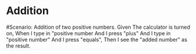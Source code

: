 # Addition

#Scenario: Addition of two positive numbers.
   Given The calculator is turned on, When I type in "positive number And I press "plus" And I type in "positive number" And I press "equals", Then I see the "added number" as the result.
